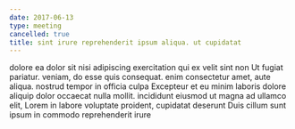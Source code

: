 ```yaml
---
date: 2017-06-13
type: meeting
cancelled: true
title: sint irure reprehenderit ipsum aliqua. ut cupidatat
---
```

dolore ea dolor sit nisi adipiscing exercitation qui ex velit sint non Ut fugiat pariatur. veniam, do esse quis consequat. enim consectetur amet, aute aliqua. nostrud tempor in officia culpa Excepteur et eu minim laboris dolore aliquip dolor occaecat nulla mollit. incididunt eiusmod ut magna ad ullamco elit, Lorem in labore voluptate proident, cupidatat deserunt Duis cillum sunt ipsum in commodo reprehenderit irure